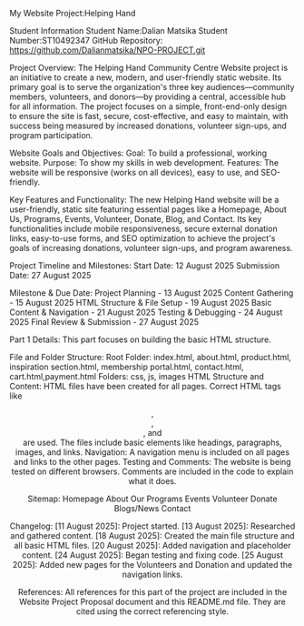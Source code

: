 My Website Project:Helping Hand

Student Information
Student Name:Dalian Matsika
Student Number:ST10492347
GitHub Repository: https://github.com/Dalianmatsika/NPO-PROJECT.git

Project Overview:
The Helping Hand Community Centre Website project is an initiative to create a new, modern, and user-friendly static website. Its primary goal is to serve the organization's three key audiences—community members, volunteers, and donors—by providing a central, accessible hub for all information. The project focuses on a simple, front-end-only design to ensure the site is fast, secure, cost-effective, and easy to maintain, with success being measured by increased donations, volunteer sign-ups, and program participation.

Website Goals and Objectives:
Goal: To build a professional, working website.
Purpose: To show my skills in web development.
Features: The website will be responsive (works on all devices), easy to use, and SEO-friendly.

Key Features and Functionality:
The new Helping Hand website will be a user-friendly, static site featuring essential pages like a Homepage, About Us, Programs, Events, Volunteer, Donate, Blog, and Contact. Its key functionalities include mobile responsiveness, secure external donation links, easy-to-use forms, and SEO optimization to achieve the project's goals of increasing donations, volunteer sign-ups, and program awareness.

Project Timeline and Milestones:
Start Date: 12 August 2025
Submission Date: 27 August 2025

Milestone & Due Date:
Project Planning - 13 August 2025
Content Gathering - 15 August 2025
HTML Structure & File Setup - 19 August 2025
Basic Content & Navigation - 21 August 2025
Testing & Debugging - 24 August 2025
Final Review & Submission - 27 August 2025

Part 1 Details:
This part focuses on building the basic HTML structure.

File and Folder Structure:
Root Folder: index.html, about.html, product.html, inspiration section.html, membership portal.html, contact.html, cart.html,payment.html
Folders: css, js, images
HTML Structure and Content:
HTML files have been created for all pages.
Correct HTML tags like <header>, <nav>, <main>, and <footer> are used.
The files include basic elements like headings, paragraphs, images, and links.
Navigation:
A navigation menu is included on all pages and links to the other pages.
Testing and Comments:
The website is being tested on different browsers.
Comments are included in the code to explain what it does.

Sitemap:
Homepage
About
Our Programs
Events
Volunteer
Donate
Blogs/News
Contact

Changelog:
[11 August 2025]: Project started.
[13 August 2025]: Researched and gathered content.
[18 August 2025]: Created the main file structure and all basic HTML files.
[20 August 2025]: Added navigation and placeholder content.
[24 August 2025]: Began testing and fixing code.
[25 August 2025]: Added new pages for the Volunteers and Donation and updated the navigation links.

References:
All references for this part of the project are included in the Website Project Proposal document and this README.md file. They are cited using the correct referencing style.
